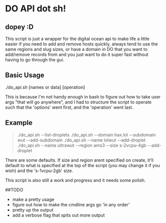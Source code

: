 # DO API dot sh!
## dopey :D

This script is just a wrapper for the digital ocean api to make life a little easier if you need to add and remove hosts quickly, always tend to use the same regions and slug sizes, or have a domain in DO that you want to add/remove records from and you just want to do it super fast without having to go through the gui. 

## Basic Usage
./do_api.sh [names or data] [operation]

This is because I'm not handy enough in bash to figure out how to take user args "that will go anywhere", and I had to structure the script to operate such that the 'options' went first, and the 'operation' went last. 

## Example
> ./do_api.sh --list-droplets
> ./do_api.sh --domain hax.lol --subdomain wut --add-subdomain
> ./do_api.sh --name lolwut --add-droplet
> ./do_api.sh --name ultrawut --region ams3 --size s-2vcpu-4gb --add-droplet


There are some defaults. If size and region arent specified on create, it'll default to what is specified at the top of the script (you may change it if you wish) and the 's-1vcpu-2gb' size.

This script is also still a work and progress and it needs some polish. 

##TODO

- make a pretty usage
- figure out how to make the cmdline args go 'in any order'
- pretty up the output
- add a verbose flag that spits out more output
